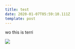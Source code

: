 ```yaml
---
title: test
date: 2020-01-07T05:59:10.111Z
template: post
---
```

wo this is terri

![](/images/versoly_logo.svg)
